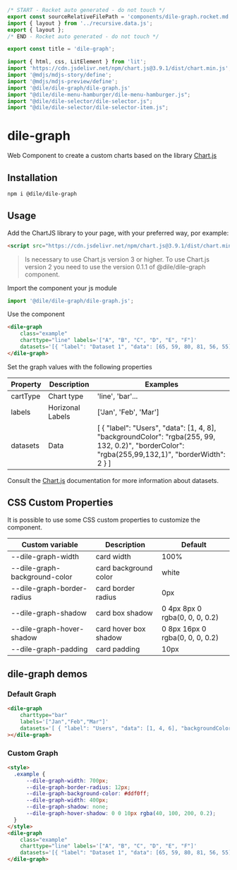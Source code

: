 ```js server
/* START - Rocket auto generated - do not touch */
export const sourceRelativeFilePath = 'components/dile-graph.rocket.md';
import { layout } from '../recursive.data.js';
export { layout };
/* END - Rocket auto generated - do not touch */

export const title = 'dile-graph';
```

```js script
import { html, css, LitElement } from 'lit'; 
import 'https://cdn.jsdelivr.net/npm/chart.js@3.9.1/dist/chart.min.js';
import '@mdjs/mdjs-story/define';
import '@mdjs/mdjs-preview/define';
import '@dile/dile-graph/dile-graph.js'
import "@dile/dile-menu-hamburger/dile-menu-hamburger.js";
import "@dile/dile-selector/dile-selector.js";
import "@dile/dile-selector/dile-selector-item.js";
```

# dile-graph

Web Component to create a custom charts based on the library [Chart.js](https://www.chartjs.org/)

## Installation

```bash
npm i @dile/dile-graph
```

## Usage

Add the ChartJS library to your page, with your preferred way, por example:

```html
<script src="https://cdn.jsdelivr.net/npm/chart.js@3.9.1/dist/chart.min.js"></script>
```
> Is necessary to use Chart.js version 3 or higher. To use Chart.js version 2 you need to use the version 0.1.1 of @dile/dile-graph component.

Import the component your js module

```javascript
import '@dile/dile-graph/dile-graph.js';
````
Use the component

```html
<dile-graph 
    class="example"
    charttype="line" labels='["A", "B", "C", "D", "E", "F"]'
    datasets='[{ "label": "Dataset 1", "data": [65, 59, 80, 81, 56, 55], "borderColor": "rgb(255, 99, 132)", "backgroundColor": "rgb(177, 199, 232)"},{ "label": "Dataset 2", "data": [28, 48, 40, 19, 86, 27], "borderColor": "rgb(33, 150, 232)", "backgroundColor": "rgb(55, 199, 200)"}]'>
</dile-graph>
```

Set the graph values ​​with the following properties

| Property          | Description          | Examples                                               |
| ----------------- | -------------------- | ------------------------------------------------------ |
| cartType          | Chart type           | 'line', 'bar'...                                       |
| labels            | Horizonal Labels     | ['Jan', 'Feb', 'Mar']                               |
| datasets          | Data                 | [ { "label": "Users", "data": [1, 4, 8], "backgroundColor": "rgba(255, 99, 132, 0.2)", "borderColor": "rgba(255,99,132,1)", "borderWidth": 2 } ] |

Consult the [Chart.js](https://www.chartjs.org/) documentation for more information about datasets.

## CSS Custom Properties

It is possible to use some CSS custom properties to customize the component.

| Custom variable                   | Description           | Default |
| --------------------------------- | --------------------- | ------- |
| --dile-graph-width                | card width            | 100%    |
| --dile-graph-background-color     | card background color | white   |
| --dile-graph-border-radius        | card border radius    | 0px     |
| --dile-graph-shadow               | card box shadow       | 0 4px 8px 0 rgba(0, 0, 0, 0.2)   |
| --dile-graph-hover-shadow         | card hover box shadow | 0 8px 16px 0 rgba(0, 0, 0, 0.2) |
| --dile-graph-padding              | card padding          | 10px     |

## dile-graph demos

### Default Graph

```html preview-story
<dile-graph 
    charttype="bar" 
    labels='["Jan","Feb","Mar"]'
    datasets='[ { "label": "Users", "data": [1, 4, 6], "backgroundColor": "rgba(255, 99, 132, 0.2)", "borderColor": "rgba(255,99,132,1)", "borderWidth": 2 } ]'
></dile-graph>
```

### Custom Graph

```html preview-story
<style>
  .example {
      --dile-graph-width: 700px;
      --dile-graph-border-radius: 12px;
      --dile-graph-background-color: #ddf0ff;
      --dile-graph-width: 400px;
      --dile-graph-shadow: none;
      --dile-graph-hover-shadow: 0 0 10px rgba(40, 100, 200, 0.2);
  }
</style>
<dile-graph 
    class="example"
    charttype="line" labels='["A", "B", "C", "D", "E", "F"]'
    datasets='[{ "label": "Dataset 1", "data": [65, 59, 80, 81, 56, 55], "borderColor": "rgb(255, 99, 132)", "backgroundColor": "rgb(177, 199, 232)"},{ "label": "Dataset 2", "data": [28, 48, 40, 19, 86, 27], "borderColor": "rgb(33, 150, 232)", "backgroundColor": "rgb(55, 199, 200)"}]'>
</dile-graph>
```